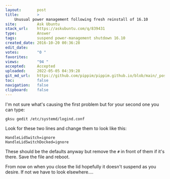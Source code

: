 ```yaml
---
layout:       post
title:        >
    Unusual power management following fresh reinstall of 16.10
site:         Ask Ubuntu
stack_url:    https://askubuntu.com/q/839431
type:         Answer
tags:         suspend power-management shutdown 16.10
created_date: 2016-10-20 00:36:28
edit_date:    
votes:        "0 "
favorites:    
views:        "94 "
accepted:     Accepted
uploaded:     2022-05-05 04:39:28
git_md_url:   https://github.com/pippim/pippim.github.io/blob/main/_posts/2016/2016-10-20-Unusual-power-management-following-fresh-reinstall-of-16.10.md
toc:          false
navigation:   false
clipboard:    false
---
```


I'm not sure what's causing the first problem but for your second one you can type:

``` 
gksu gedit /etc/systemd/logind.conf
```

Look for these two lines and change them to look like this:

``` 
HandleLidSwitch=ignore
HandleLidSwitchDocked=ignore
```

These should be the defaults anyway but remove the `#` in front of them if it's there. Save the file and reboot.

From now on when you close the lid hopefully it doesn't suspend as you desire. If not we have to look elsewhere....

